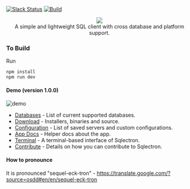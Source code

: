 [![Slack Status](https://sqlectron.herokuapp.com/badge.svg)](https://sqlectron.herokuapp.com)
[![Build](https://github.com/sqlectron/sqlectron-gui/workflows/Build/badge.svg?branch=master&event=push)](https://github.com/sqlectron/sqlectron-gui/actions?query=workflow%3ABuild+branch%3Amaster)

<p align="center">
  <img src="https://sqlectron.github.io/logos/logo-512.png">
  <br />
  A simple and lightweight SQL client with cross database and platform support.
</p>

### To Build

Run
```
npm install
npm run dev
```


#### Demo (version 1.0.0)

![demo](https://sqlectron.github.io/demos/sqlectron-demo-gui-v1.0.0-small.gif)

- [Databases](https://github.com/sqlectron/sqlectron-core#current-supported-databases) - List of current supported databases.
- [Download](https://github.com/sqlectron/sqlectron-gui/releases) - Installers, binaries and source.
- [Configuration](docs/app/configuration-file.md) - List of saved servers and custom configurations.
- [App Docs](docs/app) - Helper docs about the app.
- [Terminal](https://github.com/sqlectron/sqlectron-term) - A terminal-based interface of Sqlectron.
- [Contribute](CONTRIBUTING.md) - Details on how you can contribute to Sqlectron.

#### How to pronounce

It is pronounced "sequel-eck-tron" - https://translate.google.com/?source=osdd#en/en/sequel-eck-tron
